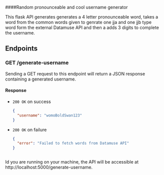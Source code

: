 ####Random pronounceable and cool username generator

This flask API generates generates a 4 letter pronounceable word, takes a word from the common words given to genrate 
one jja and one jjb type word form the external Datamuse API and then a adds 3 digits to complete the username.

## Endpoints

### GET /generate-username

Sending a GET request to this endpoint will return a JSON response containing a generated username.

#### Response

- `200 OK` on success
  ```json
  {
    "username": "womoBoldSwan123"
  }

- `200 OK` on failure
  ```json
  {
    "error": "Failed to fetch words from Datamuse API"
  }



Id you are running on your machine, the API will be accessible at http://localhost:5000/generate-username.
